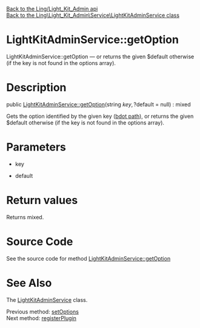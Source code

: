 [Back to the Ling/Light_Kit_Admin api](https://github.com/lingtalfi/Light_Kit_Admin/blob/master/doc/api/Ling/Light_Kit_Admin.md)<br>
[Back to the Ling\Light_Kit_Admin\Service\LightKitAdminService class](https://github.com/lingtalfi/Light_Kit_Admin/blob/master/doc/api/Ling/Light_Kit_Admin/Service/LightKitAdminService.md)


LightKitAdminService::getOption
================



LightKitAdminService::getOption — or returns the given $default otherwise (if the key is not found in the options array).




Description
================


public [LightKitAdminService::getOption](https://github.com/lingtalfi/Light_Kit_Admin/blob/master/doc/api/Ling/Light_Kit_Admin/Service/LightKitAdminService/getOption.md)(string $key, ?$default = null) : mixed




Gets the option identified by the given key ([bdot path](https://github.com/lingtalfi/Bat/blob/master/doc/bdot-notation.md)),
or returns the given $default otherwise (if the key is not found in the options array).




Parameters
================


- key

    

- default

    


Return values
================

Returns mixed.








Source Code
===========
See the source code for method [LightKitAdminService::getOption](https://github.com/lingtalfi/Light_Kit_Admin/blob/master/Service/LightKitAdminService.php#L142-L145)


See Also
================

The [LightKitAdminService](https://github.com/lingtalfi/Light_Kit_Admin/blob/master/doc/api/Ling/Light_Kit_Admin/Service/LightKitAdminService.md) class.

Previous method: [setOptions](https://github.com/lingtalfi/Light_Kit_Admin/blob/master/doc/api/Ling/Light_Kit_Admin/Service/LightKitAdminService/setOptions.md)<br>Next method: [registerPlugin](https://github.com/lingtalfi/Light_Kit_Admin/blob/master/doc/api/Ling/Light_Kit_Admin/Service/LightKitAdminService/registerPlugin.md)<br>

